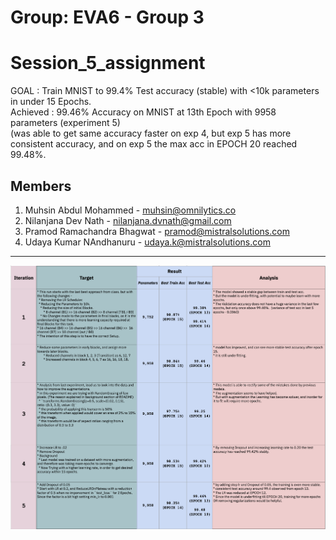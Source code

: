 # Group: EVA6 - Group 3
# Session_5_assignment
GOAL : Train MNIST to 99.4% Test accuracy (stable) with &lt;10k parameters in under 15 Epochs.      
Achieved : 99.46% Accuracy on MNIST at 13th Epoch with 9958 parameters (experiment 5)<br>(was able to get same accuracy faster on exp 4, but exp 5 has more consistent accuracy, and on exp 5 the max acc in EPOCH 20 reached 99.48%.


## Members
1. Muhsin Abdul Mohammed - muhsin@omnilytics.co 
2. Nilanjana Dev Nath - nilanjana.dvnath@gmail.com
3. Pramod Ramachandra Bhagwat - pramod@mistralsolutions.com
4. Udaya Kumar NAndhanuru - udaya.k@mistralsolutions.com
------

![Summary of Training Progress](https://github.com/askmuhsin/Session_5_assignment/blob/main/resources/summary_exp_5.png)
